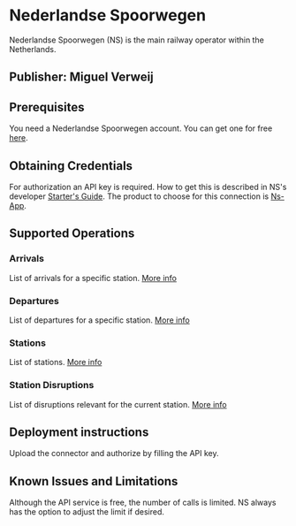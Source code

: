 # Nederlandse Spoorwegen

Nederlandse Spoorwegen (NS) is the main railway operator within the Netherlands. 

## Publisher: Miguel Verweij

## Prerequisites

You need a Nederlandse Spoorwegen account. You can get one for free [here](https://apiportal.ns.nl/signin).

## Obtaining Credentials

For authorization an API key is required. How to get this is described in NS's developer [Starter's Guide](https://apiportal.ns.nl/startersguide).
The product to choose for this connection is [Ns-App](https://apiportal.ns.nl/products/NsApp).

## Supported Operations

### Arrivals
List of arrivals for a specific station. [More info](https://apiportal.ns.nl/docs/services/reisinformatie-api/operations/getArrivals?)

### Departures
List of departures for a specific station. [More info](https://apiportal.ns.nl/docs/services/reisinformatie-api/operations/getDepartures?)

### Stations
List of stations. [More info](https://apiportal.ns.nl/docs/services/reisinformatie-api/operations/getStations?)

### Station Disruptions
List of disruptions relevant for the current station. [More info](https://apiportal.ns.nl/docs/services/reisinformatie-api/operations/getStationDisruptions_v3?)

## Deployment instructions
Upload the connector and authorize by filling the API key. 

## Known Issues and Limitations

Although the API service is free, the number of calls is limited. NS always has the option to adjust the limit if desired.
